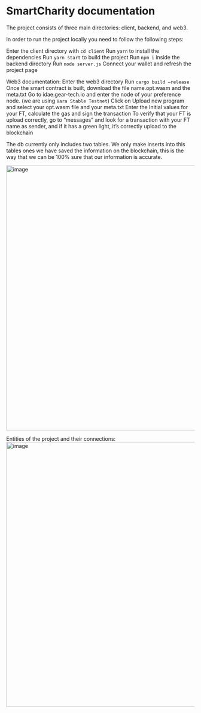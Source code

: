 # SmartCharity documentation

The project consists of three main directories: client, backend, and web3.


In order to run the project locally you need to follow the following steps:

Enter the client directory with `cd client`
Run `yarn` to install the dependencies
Run `yarn start` to build the project
Run `npm i` inside the backend directory
Run `node server.js`
Connect your wallet and refresh the project page



Web3 documentation:
Enter the web3 directory
Run `cargo build –release`
Once the smart contract is built, download the file name.opt.wasm and the meta.txt
Go to idae.gear-tech.io and enter the node of your preference node. (we are using `Vara Stable Testnet`)
Click on Upload new program and select your opt.wasm file and your meta.txt
Enter the Initial values for your FT, calculate the gas and sign the transaction
To verify that your FT is upload correctly, go to “messages” and look for a transaction with your FT name as sender, and if it has a green light, it’s correctly upload to the blockchain

The db currently only includes two tables. We only make inserts into this tables ones we have saved the information on the blockchain, this is the way that we can be 100% sure that our information is accurate.

<img width="707" alt="image" src="https://github.com/MrJ8585/SmartCharity/assets/79416917/b26b5ab6-6aea-4b74-8d34-d2f67c214bff">


Entities of the project and their connections: 
<img width="707" alt="image" src="https://github.com/MrJ8585/SmartCharity/assets/79416917/0ac2e343-d52b-4b11-8129-7aaddcfd37ed">
